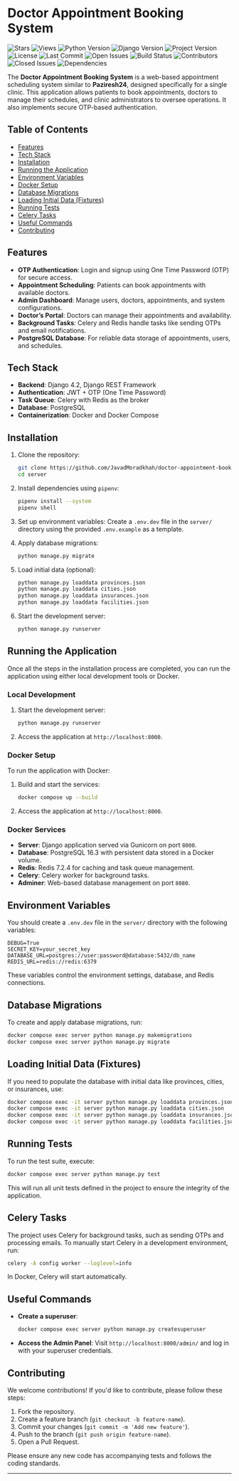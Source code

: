# Doctor Appointment Booking System

![Stars](https://img.shields.io/github/stars/JavadMoradkhah/doctor-appointment-booking?style=social)
![Views](https://img.shields.io/github/watchers/JavadMoradkhah/doctor-appointment-booking?style=social)
![Python Version](https://img.shields.io/badge/python-3.11-blue)
![Django Version](https://img.shields.io/badge/django-4.2-green)
![Project Version](https://img.shields.io/badge/version-1.0.0-brightgreen)
![License](https://img.shields.io/badge/license-MIT-green)
![Last Commit](https://img.shields.io/github/last-commit/JavadMoradkhah/doctor-appointment-booking)
![Open Issues](https://img.shields.io/github/issues/JavadMoradkhah/doctor-appointment-booking)
![Build Status](https://img.shields.io/github/workflow/status/JavadMoradkhah/doctor-appointment-booking/CI)
![Contributors](https://img.shields.io/github/contributors/JavadMoradkhah/doctor-appointment-booking)
![Closed Issues](https://img.shields.io/github/issues-closed/JavadMoradkhah/doctor-appointment-booking)
![Dependencies](https://img.shields.io/david/JavadMoradkhah/doctor-appointment-booking)


The **Doctor Appointment Booking System** is a web-based appointment scheduling system similar to **Paziresh24**, designed specifically for a single clinic. This application allows patients to book appointments, doctors to manage their schedules, and clinic administrators to oversee operations. It also implements secure OTP-based authentication.

## Table of Contents

- [Features](#features)
- [Tech Stack](#tech-stack)
- [Installation](#installation)
- [Running the Application](#running-the-application)
- [Environment Variables](#environment-variables)
- [Docker Setup](#docker-setup)
- [Database Migrations](#database-migrations)
- [Loading Initial Data (Fixtures)](#loading-initial-data-fixtures)
- [Running Tests](#running-tests)
- [Celery Tasks](#celery-tasks)
- [Useful Commands](#useful-commands)
- [Contributing](#contributing)

## Features

- **OTP Authentication**: Login and signup using One Time Password (OTP) for secure access.
- **Appointment Scheduling**: Patients can book appointments with available doctors.
- **Admin Dashboard**: Manage users, doctors, appointments, and system configurations.
- **Doctor’s Portal**: Doctors can manage their appointments and availability.
- **Background Tasks**: Celery and Redis handle tasks like sending OTPs and email notifications.
- **PostgreSQL Database**: For reliable data storage of appointments, users, and schedules.

## Tech Stack

- **Backend**: Django 4.2, Django REST Framework
- **Authentication**: JWT + OTP (One Time Password)
- **Task Queue**: Celery with Redis as the broker
- **Database**: PostgreSQL
- **Containerization**: Docker and Docker Compose

## Installation

1. Clone the repository:
   ```bash
   git clone https://github.com/JavadMoradkhah/doctor-appointment-booking.git
   cd server
   ```

2. Install dependencies using `pipenv`:
   ```bash
   pipenv install --system
   pipenv shell
   ```

3. Set up environment variables:
   Create a `.env.dev` file in the `server/` directory using the provided `.env.example` as a template.

4. Apply database migrations:
   ```bash
   python manage.py migrate
   ```

5. Load initial data (optional):
   ```bash
   python manage.py loaddata provinces.json
   python manage.py loaddata cities.json
   python manage.py loaddata insurances.json
   python manage.py loaddata facilities.json
   ```

6. Start the development server:
   ```bash
   python manage.py runserver
   ```

## Running the Application

Once all the steps in the installation process are completed, you can run the application using either local development tools or Docker.

### Local Development

1. Start the development server:
   ```bash
   python manage.py runserver
   ```

2. Access the application at `http://localhost:8000`.

### Docker Setup

To run the application with Docker:

1. Build and start the services:
   ```bash
   docker compose up --build
   ```

2. Access the application at `http://localhost:8000`.

### Docker Services

- **Server**: Django application served via Gunicorn on port `8000`.
- **Database**: PostgreSQL 16.3 with persistent data stored in a Docker volume.
- **Redis**: Redis 7.2.4 for caching and task queue management.
- **Celery**: Celery worker for background tasks.
- **Adminer**: Web-based database management on port `8080`.

## Environment Variables

You should create a `.env.dev` file in the `server/` directory with the following variables:

```env
DEBUG=True
SECRET_KEY=your_secret_key
DATABASE_URL=postgres://user:password@database:5432/db_name
REDIS_URL=redis://redis:6379
```

These variables control the environment settings, database, and Redis connections.

## Database Migrations

To create and apply database migrations, run:

```bash
docker compose exec server python manage.py makemigrations
docker compose exec server python manage.py migrate
```

## Loading Initial Data (Fixtures)

If you need to populate the database with initial data like provinces, cities, or insurances, use:

```bash
docker compose exec -it server python manage.py loaddata provinces.json
docker compose exec -it server python manage.py loaddata cities.json
docker compose exec -it server python manage.py loaddata insurances.json
docker compose exec -it server python manage.py loaddata facilities.json
```

## Running Tests

To run the test suite, execute:

```bash
docker compose exec server python manage.py test
```

This will run all unit tests defined in the project to ensure the integrity of the application.

## Celery Tasks

The project uses Celery for background tasks, such as sending OTPs and processing emails. To manually start Celery in a development environment, run:

```bash
celery -A config worker --loglevel=info
```

In Docker, Celery will start automatically.

## Useful Commands

- **Create a superuser**:
   ```bash
   docker compose exec server python manage.py createsuperuser
   ```

- **Access the Admin Panel**:
   Visit `http://localhost:8000/admin/` and log in with your superuser credentials.

## Contributing

We welcome contributions! If you'd like to contribute, please follow these steps:

1. Fork the repository.
2. Create a feature branch (`git checkout -b feature-name`).
3. Commit your changes (`git commit -m 'Add new feature'`).
4. Push to the branch (`git push origin feature-name`).
5. Open a Pull Request.

Please ensure any new code has accompanying tests and follows the coding standards.

---

